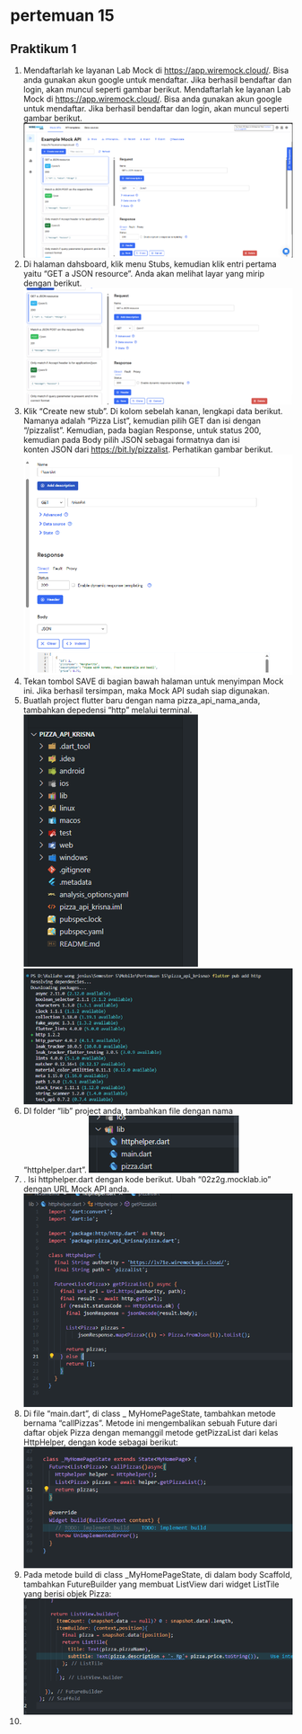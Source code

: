 # pertemuan 15

## Praktikum 1

1. Mendaftarlah ke layanan Lab Mock di https://app.wiremock.cloud/. Bisa anda gunakan
   akun google untuk mendaftar. Jika berhasil bendaftar dan login, akan muncul seperti
   gambar berikut.
   Mendaftarlah ke layanan Lab Mock di https://app.wiremock.cloud/. Bisa anda gunakan
   akun google untuk mendaftar. Jika berhasil bendaftar dan login, akan muncul seperti
   gambar berikut.
   ![alt text](image.png)
2. Di halaman dahsboard, klik menu Stubs, kemudian klik entri pertama yaitu “GET a JSON
   resource”. Anda akan melihat layar yang mirip dengan berikut.
   ![alt text](image-1.png)
3. Klik “Create new stub”. Di kolom sebelah kanan, lengkapi data berikut. Namanya adalah
   “Pizza List”, kemudian pilih GET dan isi dengan “/pizzalist”. Kemudian, pada bagian
   Response, untuk status 200, kemudian pada Body pilih JSON sebagai formatnya dan isi  
   konten JSON dari https://bit.ly/pizzalist. Perhatikan gambar berikut.
   ![alt text](image-2.png)
4. Tekan tombol SAVE di bagian bawah halaman untuk menyimpan Mock ini. Jika berhasil
   tersimpan, maka Mock API sudah siap digunakan.
5. Buatlah project flutter baru dengan nama pizza_api_nama_anda, tambahkan depedensi
   “http” melalui terminal.
   ![alt text](image-3.png)
   ![alt text](image-4.png)
6. DI folder “lib” project anda, tambahkan file dengan nama “httphelper.dart”.
   ![alt text](image-6.png)
7. . Isi httphelper.dart dengan kode berikut. Ubah “02z2g.mocklab.io” dengan URL Mock API
   anda.
   ![alt text](image-5.png)
8. Di file “main.dart”, di class \_ MyHomePageState, tambahkan metode bernama
   “callPizzas”. Metode ini mengembalikan sebuah Future dari daftar objek Pizza dengan
   memanggil metode getPizzaList dari kelas HttpHelper, dengan kode sebagai berikut:
   ![alt text](image-7.png)
9. Pada metode build di class \_MyHomePageState, di dalam body Scaffold, tambahkan
   FutureBuilder yang membuat ListView dari widget ListTile yang berisi objek Pizza:
   ![alt text](image-8.png)
10.
